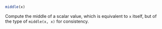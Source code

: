 ```julia
middle(x)
```

Compute the middle of a scalar value, which is equivalent to `x` itself, but of the type of `middle(x, x)` for consistency.
